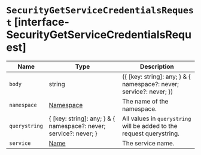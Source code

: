 # `SecurityGetServiceCredentialsRequest` [interface-SecurityGetServiceCredentialsRequest]

| Name | Type | Description |
| - | - | - |
| `body` | string | ({ [key: string]: any; } & { namespace?: never; service?: never; }) | All values in `body` will be added to the request body. |
| `namespace` | [Namespace](./Namespace.md) | The name of the namespace. |
| `querystring` | { [key: string]: any; } & { namespace?: never; service?: never; } | All values in `querystring` will be added to the request querystring. |
| `service` | [Name](./Name.md) | The service name. |
